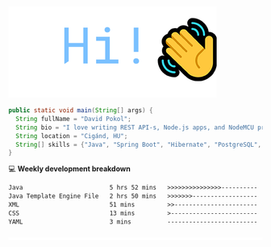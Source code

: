![Hi!](assets/images/hi.png)

```java
public static void main(String[] args) {
  String fullName = "David Pokol";
  String bio = "I love writing REST API-s, Node.js apps, and NodeMCU programs";
  String location = "Cigánd, HU";
  String[] skills = {"Java", "Spring Boot", "Hibernate", "PostgreSQL", "Git"};
}
```

💻 **Weekly development breakdown**
<!--START_SECTION:waka-->

```txt
Java                        5 hrs 52 mins   >>>>>>>>>>>>>>>----------   59.24 %
Java Template Engine File   2 hrs 50 mins   >>>>>>>------------------   28.75 %
XML                         51 mins         >>-----------------------   08.64 %
CSS                         13 mins         >------------------------   02.24 %
YAML                        3 mins          -------------------------   00.66 %
```

<!--END_SECTION:waka-->

![footer](assets/images/footer.png)

